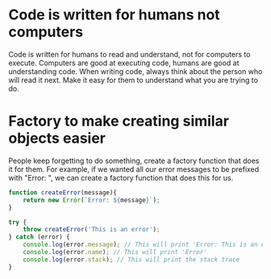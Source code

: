 # Code is written for humans not computers

Code is written for humans to read and understand, not for computers to execute. Computers are good at executing code, humans are good at understanding code. When writing code, always think about the person who will read it next. Make it easy for them to understand what you are trying to do.

# Factory to make creating similar objects easier

People keep forgetting to do something, create a factory function that does it for them. For example, if we wanted all our error messages to be prefixed with "Error: ", we can create a factory function that does this for us.

```javascript
function createError(message){
    return new Error(`Error: ${message}`);
}

try {
    throw createError('This is an error');
} catch (error) {
    console.log(error.message); // This will print 'Error: This is an error'
    console.log(error.name); // This will print 'Error'
    console.log(error.stack); // This will print the stack trace
}
```


